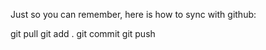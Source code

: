 Just so you can remember, here is how to sync with github:

  git pull
  git add .
  git commit
  git push
